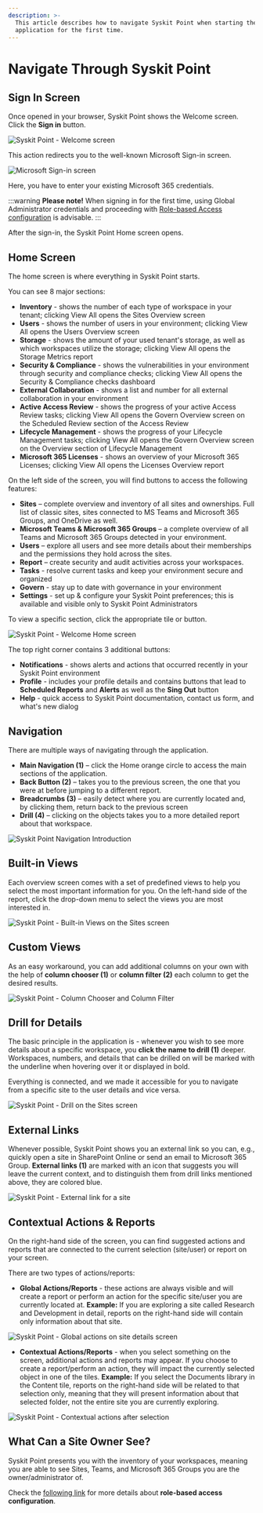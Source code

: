 ```yaml
---
description: >-
  This article describes how to navigate Syskit Point when starting the
  application for the first time.
---
```


# Navigate Through Syskit Point

## Sign In Screen

Once opened in your browser, Syskit Point shows the Welcome screen. Click the **Sign in** button.

![Syskit Point - Welcome screen](../../static/img/syskit-point-quick-start-guide-welcome-screen.png)

This action redirects you to the well-known Microsoft Sign-in screen.

![Microsoft Sign-in screen](../../static/img/syskit-point-quick-start-guide-microsoft-sign-in-screen.png)

Here, you have to enter your existing Microsoft 365 credentials.

:::warning
**Please note!** When signing in for the first time, using Global Administrator credentials and proceeding with [Role-based Access configuration](../configuration/enable-role-based-access.md) is advisable.
:::

After the sign-in, the Syskit Point Home screen opens.

## Home Screen

The home screen is where everything in Syskit Point starts.

You can see 8 major sections:

* **Inventory** - shows the number of each type of workspace in your tenant; clicking View All opens the Sites Overview screen &#x20;
* **Users** - shows the number of users in your environment; clicking View All opens the Users Overview screen
* **Storage** - shows the amount of your used tenant's storage, as well as which workspaces utilize the storage; clicking View All opens the Storage Metrics report
* **Security & Compliance** - shows the vulnerabilities in your environment through security and compliance checks; clicking View All opens the Security & Compliance checks dashboard
* **External Collaboration** - shows a list and number for all external collaboration in your environment
* **Active Access Review** - shows the progress of your active Access Review tasks; clicking View All opens the Govern Overview screen on the Scheduled Review section of the Access Review
* **Lifecycle Management** - shows the progress of your Lifecycle Management tasks; clicking View All opens the Govern Overview screen on the Overview section of Lifecycle Management
* **Microsoft 365 Licenses** - shows an overview of your Microsoft 365 Licenses; clicking View All opens the Licenses Overview report

On the left side of the screen, you will find buttons to access the following features:

* **Sites** – complete overview and inventory of all sites and ownerships. Full list of classic sites, sites connected to MS Teams and Microsoft 365 Groups, and OneDrive as well.
* **Microsoft Teams & Microsoft 365 Groups** – a complete overview of all Teams and Microsoft 365 Groups detected in your environment.
* **Users** – explore all users and see more details about their memberships and the permissions they hold across the sites.
* **Report** – create security and audit activities across your workspaces.
* **Tasks** - resolve current tasks and keep your environment secure and organized
* **Govern** - stay up to date with governance in your environment
* **Settings** - set up & configure your Syskit Point preferences; this is available and visible only to Syskit Point Administrators

To view a specific section, click the appropriate tile or button.

![Syskit Point - Welcome Home screen](../../static/img/syskit-point-quick-start-guide-syskit-point-home-screen.png)

The top right corner contains 3 additional buttons:

* **Notifications** - shows alerts and actions that occurred recently in your Syskit Point environment
* **Profile** - includes your profile details and contains buttons that lead to **Scheduled Reports** and **Alerts** as well as the **Sing Out** button
* **Help** - quick access to Syskit Point documentation, contact us form, and what's new dialog

## Navigation

There are multiple ways of navigating through the application.

* **Main Navigation (1)** – click the Home orange circle to access the main sections of the application.
* **Back Button (2)** – takes you to the previous screen, the one that you were at before jumping to a different report.
* **Breadcrumbs (3)** – easily detect where you are currently located and, by clicking them, return back to the previous screen
* **Drill (4)** – clicking on the objects takes you to a more detailed report about that workspace.

![Syskit Point Navigation Introduction](../../static/img/syskit-point-quick-start-guide-navigation-elements.png)

## Built-in Views

Each overview screen comes with a set of predefined views to help you select the most important information for you. On the left-hand side of the report, click the drop-down menu to select the views you are most interested in.

![Syskit Point - Built-in Views on the Sites screen](../../static/img/syskit-point-quick-start-guide-syskit-point-built-in-views-on-the-sites-screen.png)

## Custom Views

As an easy workaround, you can add additional columns on your own with the help of **column chooser (1)** or **column filter (2)** each column to get the desired results.

![Syskit Point - Column Chooser and Column Filter](../../static/img/syskit-point-quick-start-guide-syskit-point-column-chooser-and-column-filter.png)

## Drill for Details

The basic principle in the application is - whenever you wish to see more details about a specific workspace, you **click the name to drill (1)** deeper. Workspaces, numbers, and details that can be drilled on will be marked with the underline when hovering over it or displayed in bold.

Everything is connected, and we made it accessible for you to navigate from a specific site to the user details and vice versa.

![Syskit Point - Drill on the Sites screen](../../static/img/syskit-point-quick-start-guide-syskit-point-drill-on-the-sites-screen.png)

## External Links

Whenever possible, Syskit Point shows you an external link so you can, e.g., quickly open a site in SharePoint Online or send an email to Microsoft 365 Group. **External links (1)** are marked with an icon that suggests you will leave the current context, and to distinguish them from drill links mentioned above, they are colored blue.

![Syskit Point - External link for a site](../../static/img/syskit-point-quick-start-guide-syskit-point-external-link-for-a-site.png)

## Contextual Actions & Reports

On the right-hand side of the screen, you can find suggested actions and reports that are connected to the current selection (site/user) or report on your screen.

There are two types of actions/reports:

* **Global Actions/Reports** - these actions are always visible and will create a report or perform an action for the specific site/user you are currently located at. **Example:** If you are exploring a site called Research and Development in detail, reports on the right-hand side will contain only information about that site.

![Syskit Point - Global actions on site details screen](../../static/img/syskit-point-quick-start-guide-syskit-point-global-actions-on-site-details-screen.png)

* **Contextual Actions/Reports** - when you select something on the screen, additional actions and reports may appear. If you choose to create a report/perform an action, they will impact the currently selected object in one of the tiles. **Example:** If you select the Documents library in the Content tile, reports on the right-hand side will be related to that selection only, meaning that they will present information about that selected folder, not the entire site you are currently exploring.

![Syskit Point - Contextual actions after selection](../../static/img/syskit-point-quick-start-guide-syskit-point-contextual-actions-after-selection.png)

## **What Can a Site Owner See?**

Syskit Point presents you with the inventory of your workspaces, meaning you are able to see Sites, Teams, and Microsoft 365 Groups you are the owner/administrator of.

Check the [following link](../configuration/enable-role-based-access.md) for more details about **role-based access configuration**.
